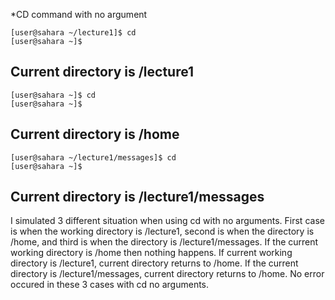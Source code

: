 *CD command with no argument
    
    [user@sahara ~/lecture1]$ cd
    [user@sahara ~]$
Current directory is /lecture1
---------------------------------
    [user@sahara ~]$ cd
    [user@sahara ~]$
Current directory is /home
---------------------------------
    [user@sahara ~/lecture1/messages]$ cd
    [user@sahara ~]$
Current directory is /lecture1/messages
---------------------------------
I simulated 3 different situation when using cd with no arguments. First case is when the working directory is /lecture1, second is when the directory is /home, and third is when the directory is /lecture1/messages.
If the current working directory is /home then nothing happens. If current working directory is /lecture1, current directory returns to /home. If the current directory is /lecture1/messages, current directory returns to /home. No error occured in these 3 cases with cd no arguments.

    


